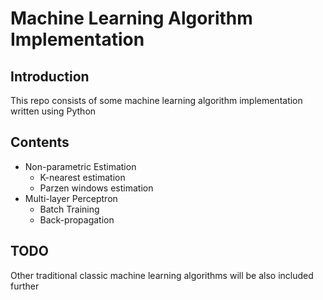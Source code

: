 # Machine Learning Algorithm Implementation

## Introduction

This repo consists of some machine learning algorithm implementation written using Python

## Contents

- Non-parametric Estimation
  - K-nearest estimation 
  - Parzen windows estimation
- Multi-layer Perceptron
  - Batch Training
  - Back-propagation

## TODO 

Other traditional classic machine learning algorithms will be also included further

